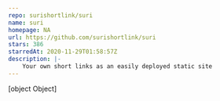 ```yaml
---
repo: surishortlink/suri
name: suri
homepage: NA
url: https://github.com/surishortlink/suri
stars: 386
starredAt: 2020-11-29T01:58:57Z
description: |-
    Your own short links as an easily deployed static site
---
```


[object Object]
